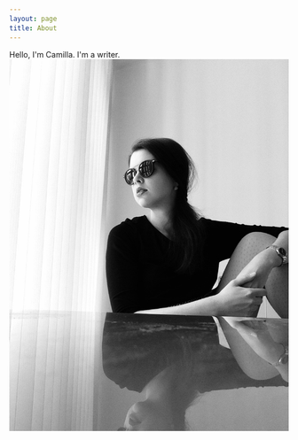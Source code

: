 ```yaml
---
layout: page
title: About
---
```


Hello, I'm Camilla.
I'm a writer.
![Profile](/images/about.jpeg)
